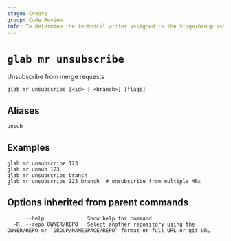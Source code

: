 ```yaml
---
stage: Create
group: Code Review
info: To determine the technical writer assigned to the Stage/Group associated with this page, see https://about.gitlab.com/handbook/product/ux/technical-writing/#assignments
---
```


<!--
This documentation is auto generated by a script.
Please do not edit this file directly. Run `make gen-docs` instead.
-->

# `glab mr unsubscribe`

Unsubscribe from merge requests

```plaintext
glab mr unsubscribe [<id> | <branch>] [flags]
```

## Aliases

```plaintext
unsub
```

## Examples

```plaintext
glab mr unsubscribe 123
glab mr unsub 123
glab mr unsubscribe branch
glab mr unsubscribe 123 branch  # unsubscribe from multiple MRs

```

## Options inherited from parent commands

```plaintext
      --help              Show help for command
  -R, --repo OWNER/REPO   Select another repository using the OWNER/REPO or `GROUP/NAMESPACE/REPO` format or full URL or git URL
```
